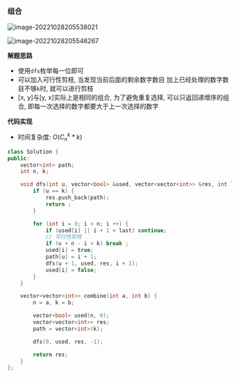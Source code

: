 ### 组合



![image-20221028205538021](http://www.cdn.liver0377.xyz/typora/202210282055066.png)

![image-20221028205546267](http://www.cdn.liver0377.xyz/typora/202210282055299.png)



**解题思路**

- 使用`dfs`枚举每一位即可
- 可以加入可行性剪枝, 当发现当前后面的剩余数字数目 加上已经处理的数字数目不够`k`时, 就可以进行剪枝
- [x, y]与[y, x]实际上是相同的组合, 为了避免重复选择, 可以只返回递增序的组合, 即每一次选择的数字都要大于上一次选择的数字



**代码实现**

- 时间复杂度: $O(C_n^k * k)$

```cc
class Solution {
public: 
    vector<int> path;
    int n, k;

    void dfs(int u, vector<bool> &used, vector<vector<int>> &res, int last) {
        if (u == k) {
            res.push_back(path);
            return ;
        }

        for (int i = 0; i < n; i ++) {
            if (used[i] || i + 1 < last) continue;
            // 可行性剪枝
            if (u + n - i < k) break ;
            used[i] = true;
            path[u] = i + 1;
            dfs(u + 1, used, res, i + 1);
            used[i] = false;
        }
    }

    vector<vector<int>> combine(int a, int b) {
        n = a, k = b;

        vector<bool> used(n, 0);
        vector<vector<int>> res;
        path = vector<int>(k);

        dfs(0, used, res, -1);

        return res;    
    }
};
```


